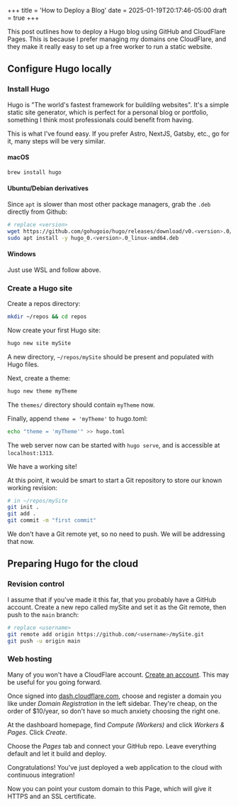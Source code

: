 +++
title = 'How to Deploy a Blog'
date = 2025-01-19T20:17:46-05:00
draft = true
+++

This post outlines how to deploy a Hugo blog using GitHub and CloudFlare Pages. This is because I prefer managing my domains one CloudFlare, and they make it really easy to set up a free worker to run a static website.

## Configure Hugo locally

### Install Hugo

Hugo is "The world's fastest framework for buildilng websites". It's a simple static site generator, which is perfect for a personal blog or portfolio, something I think most professionals could benefit from having.

This is what I've found easy. If you prefer Astro, NextJS, Gatsby, etc., go for it, many steps will be very similar.

#### macOS

```zsh
brew install hugo
```

#### Ubuntu/Debian derivatives

Since `apt` is slower than most other package managers, grab the `.deb` directly from Github:

```zsh
# replace <version>
wget https://github.com/gohugoio/hugo/releases/download/v0.<version>.0/hugo_0.<version>.0_linux-amd64.deb
sudo apt install -y hugo_0.<version>.0_linux-amd64.deb
```

#### Windows

Just use WSL and follow above.

### Create a Hugo site

Create a repos directory:

```zsh
mkdir ~/repos && cd repos
```

Now create your first Hugo site:

```zsh
hugo new site mySite
```

A new directory, `~/repos/mySite` should be present and populated with Hugo files.

Next, create a theme:

```zsh
hugo new theme myTheme
```

The `themes/` directory should contain `myTheme` now.

Finally, append `theme = 'myTheme'` to hugo.toml:

```zsh
echo "theme = 'myTheme'" >> hugo.toml
```

The web server now can be started with `hugo serve`, and is accessible at `localhost:1313`.

We have a working site!

At this point, it would be smart to start a Git repository to store our known working revision:

```zsh
# in ~/repos/mySite
git init .
git add .
git commit -m "first commit"
```

We don't have a Git remote yet, so no need to push. We will be addressing that now.

## Preparing Hugo for the cloud

### Revision control

I assume that if you've made it this far, that you probably have a GitHub account. Create a new repo called mySite and set it as the Git remote, then push to the `main` branch:

```zsh
# replace <username> 
git remote add origin https://github.com/<username>/mySite.git
git push -u origin main
```

### Web hosting

Many of you won't have a CloudFlare account. [Create an account](https://www.cloudflare.com/). This may be useful for you going forward.

Once signed into [dash.cloudflare.com](https://dash.cloudflare.com), choose and register a domain you like under *Domain Registration* in the left sidebar. They're cheap, on the order of $10/year, so don't have so much anxiety choosing the right one.

At the dashboard homepage, find *Compute (Workers)* and click *Workers & Pages*. Click *Create*.

Choose the *Pages* tab and connect your GitHub repo. Leave everything default and let it build and deploy.

Congratulations! You've just deployed a web application to the cloud with continuous integration!

Now you can point your custom domain to this Page, which will give it HTTPS and an SSL certificate.
